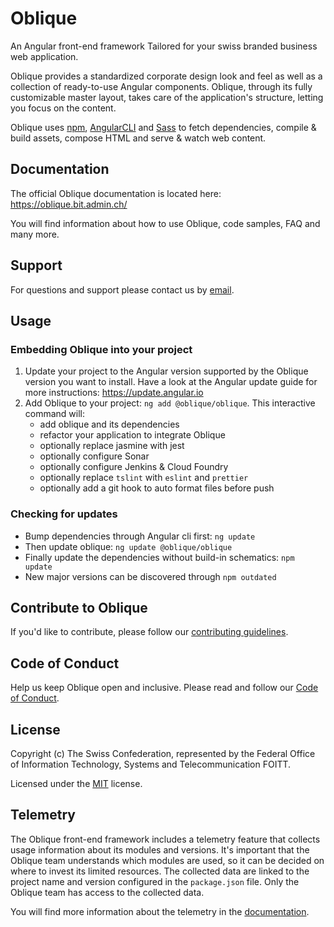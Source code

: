 # Oblique

An Angular front-end framework Tailored for your swiss branded business web application.

Oblique provides a standardized corporate design look and feel as well as a collection of ready-to-use Angular components. Oblique, through its fully customizable master layout, takes care of the application's structure, letting you focus on the content.

Oblique uses [npm](https://www.npmjs.com/), [AngularCLI](https://cli.angular.io/) and [Sass](http://sass-lang.com/) to fetch dependencies, compile & build assets, compose HTML and serve & watch web content.

## Documentation

The official Oblique documentation is located here: <https://oblique.bit.admin.ch/>

You will find information about how to use Oblique, code samples, FAQ and many more.

## Support

For questions and support please contact us by [email](mailto:Oblique@bit.admin.ch).

## Usage

### Embedding Oblique into your project

1. Update your project to the Angular version supported by the Oblique version you want to install. Have a look at the Angular update guide for more instructions: <https://update.angular.io>
2. Add Oblique to your project: `ng add @oblique/oblique`. This interactive command will:
   - add oblique and its dependencies
   - refactor your application to integrate Oblique
   - optionally replace jasmine with jest
   - optionally configure Sonar
   - optionally configure Jenkins & Cloud Foundry
   - optionally replace `tslint` with `eslint` and `prettier`
   - optionally add a git hook to auto format files before push

### Checking for updates

- Bump dependencies through Angular cli first: `ng update`
- Then update oblique: `ng update @oblique/oblique`
- Finally update the dependencies without build-in schematics: `npm update`
- New major versions can be discovered through `npm outdated`

## Contribute to Oblique

If you'd like to contribute, please follow our [contributing guidelines](CONTRIBUTING.md).

## Code of Conduct

Help us keep Oblique open and inclusive. Please read and follow our [Code of Conduct](CODE_OF_CONDUCT.md).

## License

Copyright (c) The Swiss Confederation, represented by the Federal Office of Information Technology, Systems and Telecommunication FOITT.

Licensed under the [MIT](LICENSE) license.

## Telemetry

The Oblique front-end framework includes a telemetry feature that collects usage information about its modules and versions.
It's important that the Oblique team understands which modules are used, so it can be decided on where to invest its limited resources.
The collected data are linked to the project name and version configured in the `package.json` file. Only the Oblique team has access to the collected data.

You will find more information about the telemetry in the [documentation](https://oblique.bit.admin.ch/components/telemetry).
